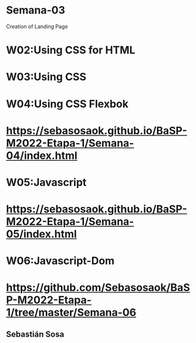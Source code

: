 # Semana-03
Creation of Landing Page
# W02:Using CSS for HTML
# W03:Using CSS
# W04:Using CSS Flexbok
# https://sebasosaok.github.io/BaSP-M2022-Etapa-1/Semana-04/index.html
# W05:Javascript
# https://sebasosaok.github.io/BaSP-M2022-Etapa-1/Semana-05/index.html
# W06:Javascript-Dom
# https://github.com/Sebasosaok/BaSP-M2022-Etapa-1/tree/master/Semana-06
## Sebastián Sosa
